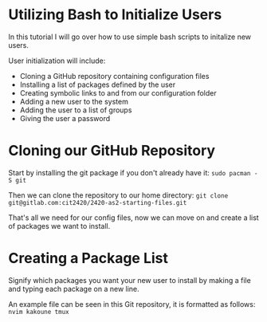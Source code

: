 # Utilizing Bash to Initialize Users
In this tutorial I will go over how to use simple bash scripts to initalize new users.

User initialization will include:
- Cloning a GitHub repository containing configuration files
- Installing a list of packages defined by the user
- Creating symbolic links to and from our configuration folder
- Adding a new user to the system
- Adding the user to a list of groups
- Giving the user a password

# Cloning our GitHub Repository
Start by installing the git package if you don't already have it:
`sudo pacman -S git`

Then we can clone the repository to our home directory:
`git clone git@gitlab.com:cit2420/2420-as2-starting-files.git`

That's all we need for our config files, now we can move on and create a list of packages we want to install.

# Creating a Package List
Signify which packages you want your new user to install by making a file and typing each package on a new line.

An example file can be seen in this Git repository, it is formatted as follows:
<code>nvim
kakoune
tmux</code>